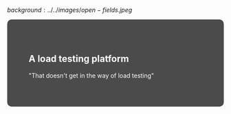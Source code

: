 $background:../../images/open-fields.jpeg$

<div style="border-radius: 10px;background-color: rgba(0, 0, 0, 0.7); color: #fff; padding: 50px;">

## A load testing platform

"That doesn't get in the way of load testing"